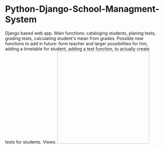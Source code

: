 # Python-Django-School-Managment-System
Django based web app. Main functions: cataloging students, planing tests, grading tests, calculating student's mean from grades. Possible new functions to add in future: form teacher and larger possibilities for him, adding a timetable for student, adding a test function, to actually create tests for students.
Views:
<img scr = 'ScreenShots/teacher_index.JPG' width='300' height='300'>


